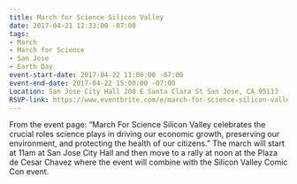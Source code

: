 ```yaml
---
title: March for Science Silicon Valley
date: 2017-04-21 12:33:00 -07:00
tags:
- March
- March for Science
- San Jose
- Earth Day
event-start-date: 2017-04-22 11:00:00 -07:00
event-end-date: 2017-04-22 15:00:00 -07:00
Location: San Jose City Hall 200 E Santa Clara St San Jose, CA 95113
RSVP-link: https://www.eventbrite.com/e/march-for-science-silicon-valley-tickets-32370685592
---
```


From the event page: “March For Science Silicon Valley celebrates the crucial roles science plays in driving our economic growth, preserving our environment, and protecting the health of our citizens.” The march will start at 11am at San Jose City Hall and then move to a rally at noon at the Plaza de Cesar Chavez where the event will combine with the Silicon Valley Comic Con event.
